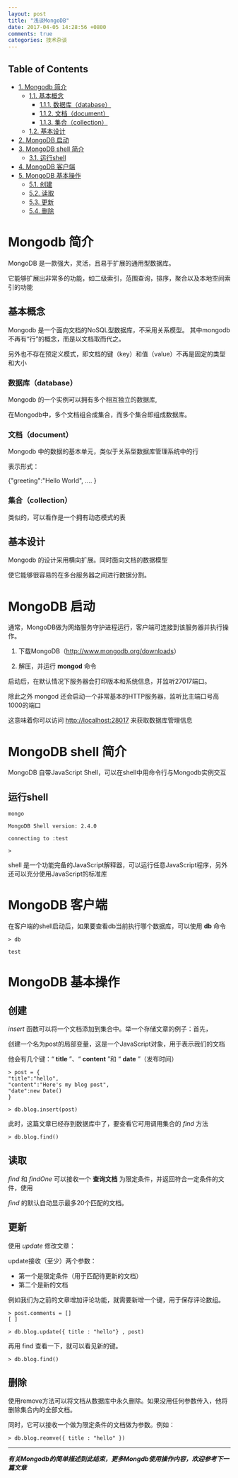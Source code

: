 ```yaml
---
layout: post
title: "浅谈MongoDB"
date: 2017-04-05 14:28:56 +0800
comments: true
categories: 技术杂谈
---
```

<div id="table-of-contents">
<h2>Table of Contents</h2>
<div id="text-table-of-contents">
<ul>
<li><a href="#sec-1">1. Mongodb 简介</a>
<ul>
<li><a href="#sec-1-1">1.1. 基本概念</a>
<ul>
<li><a href="#sec-1-1-1">1.1.1. 数据库（database）</a></li>
<li><a href="#sec-1-1-2">1.1.2. 文档（document）</a></li>
<li><a href="#sec-1-1-3">1.1.3. 集合（collection）</a></li>
</ul>
</li>
<li><a href="#sec-1-2">1.2. 基本设计</a></li>
</ul>
</li>
<li><a href="#sec-2">2. MongoDB 启动</a></li>
<li><a href="#sec-3">3. MongoDB shell 简介</a>
<ul>
<li><a href="#sec-3-1">3.1. 运行shell</a></li>
</ul>
</li>
<li><a href="#sec-4">4. MongoDB 客户端</a></li>
<li><a href="#sec-5">5. MongoDB 基本操作</a>
<ul>
<li><a href="#sec-5-1">5.1. 创建</a></li>
<li><a href="#sec-5-2">5.2. 读取</a></li>
<li><a href="#sec-5-3">5.3. 更新</a></li>
<li><a href="#sec-5-4">5.4. 删除</a></li>
</ul>
</li>
</ul>
</div>
</div>


# Mongodb 简介<a id="sec-1" name="sec-1"></a>

MongoDB 是一款强大，灵活，且易于扩展的通用型数据库。

它能够扩展出非常多的功能，如二级索引，范围查询，排序，聚合以及本地空间索引的功能

## 基本概念<a id="sec-1-1" name="sec-1-1"></a>

Mongodb 是一个面向文档的NoSQL型数据库，不采用关系模型。
其中mongodb 不再有“行”的概念，而是以文档取而代之。

另外也不存在预定义模式，即文档的键（key）和值（value）不再是固定的类型和大小

### 数据库（database）<a id="sec-1-1-1" name="sec-1-1-1"></a>

Mongodb 的一个实例可以拥有多个相互独立的数据库,

在Mongodb中，多个文档组合成集合，而多个集合即组成数据库。

### 文档（document）<a id="sec-1-1-2" name="sec-1-1-2"></a>

Mongodb 中的数据的基本单元，类似于关系型数据库管理系统中的行

表示形式：

{"greeting":"Hello World",
          &#x2026;.           }

### 集合（collection）<a id="sec-1-1-3" name="sec-1-1-3"></a>

类似的，可以看作是一个拥有动态模式的表

## 基本设计<a id="sec-1-2" name="sec-1-2"></a>

Mongodb 的设计采用横向扩展。同时面向文档的数据模型

使它能够很容易的在多台服务器之间进行数据分割。

# MongoDB 启动<a id="sec-2" name="sec-2"></a>

通常，MongoDB做为网络服务守护进程运行，客户端可连接到该服务器并执行操作。

1.  下载MongoDB（<http://www.mongodb.org/downloads>）

2.  解压，并运行 **mongod** 命令

启动后，在默认情况下服务器会打印版本和系统信息，并监听27017端口。

除此之外 mongod 还会启动一个非常基本的HTTP服务器，监听比主端口号高1000的端口

这意味着你可以访问 <http://localhost:28017> 来获取数据库管理信息

# MongoDB shell 简介<a id="sec-3" name="sec-3"></a>

MongoDB 自带JavaScript Shell，可以在shell中用命令行与Mongodb实例交互

## 运行shell<a id="sec-3-1" name="sec-3-1"></a>

    mongo
    
    MongoDB Shell version: 2.4.0
    
    connecting to :test
    
    >

shell 是一个功能完备的JavaScript解释器，可以运行任意JavaScript程序，另外还可以充分使用JavaScript的标准库

# MongoDB 客户端<a id="sec-4" name="sec-4"></a>

在客户端的shell启动后，如果要查看db当前执行哪个数据库，可以使用 **db** 命令

    > db
    
    test

# MongoDB 基本操作<a id="sec-5" name="sec-5"></a>

## 创建<a id="sec-5-1" name="sec-5-1"></a>

*insert* 函数可以将一个文档添加到集合中。举一个存储文章的例子：首先，

创建一个名为post的局部变量，这是一个JavaScript对象，用于表示我们的文档

他会有几个键：“ **title** ”、“ **content** ”和 “ **date** ”（发布时间）

    > post = {
    "title":"hello",
    "content":"Here's my blog post",
    "date":new Date()
    }
    
    > db.blog.insert(post)

此时，这篇文章已经存到数据库中了，要查看它可用调用集合的 *find* 方法

    > db.blog.find()

## 读取<a id="sec-5-2" name="sec-5-2"></a>

*find* 和 *findOne* 可以接收一个 **查询文档** 为限定条件，并返回符合一定条件的文件，使用

*find* 的默认自动显示最多20个匹配的文档。

## 更新<a id="sec-5-3" name="sec-5-3"></a>

使用 *update* 修改文章：

update接收（至少）两个参数：
-   第一个是限定条件（用于匹配待更新的文档）
-   第二个是新的文档

例如我们为之前的文章增加评论功能，就需要新增一个键，用于保存评论数组。

    > post.comments = []
    [ ]
    
    > db.blog.update({ title : "hello"} , post)

再用 find 查看一下，就可以看见新的键。

    > db.blog.find()

## 删除<a id="sec-5-4" name="sec-5-4"></a>

使用remove方法可以将文档从数据库中永久删除。如果没用任何参数传入，他将删除集合内的全部文档。

同时，它可以接收一个做为限定条件的文档做为参数。例如：

    > db.blog.reomve({ title : "hello" })

---

***有关Mongodb的简单描述到此结束，更多Mongdb使用操作内容，欢迎参考下一篇文章***
